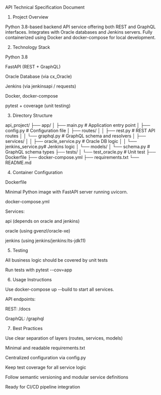 API Technical Specification Document

1. Project Overview

Python 3.8-based backend API service offering both REST and GraphQL interfaces. Integrates with Oracle databases and Jenkins servers. Fully containerized using Docker and docker-compose for local development.

2. Technology Stack

Python 3.8

FastAPI (REST + GraphQL)

Oracle Database (via cx_Oracle)

Jenkins (via jenkinsapi / requests)

Docker, docker-compose

pytest + coverage (unit testing)

3. Directory Structure

api_project/
├── app/
│   ├── main.py                # Application entry point
│   ├── config.py              # Configuration file
│   ├── routes/
│   │   ├── rest.py           # REST API routes
│   │   └── graphql.py        # GraphQL schema and resolvers
│   ├── services/
│   │   ├── oracle_service.py # Oracle DB logic
│   │   └── jenkins_service.py# Jenkins logic
│   └── models/
│       └── schema.py         # GraphQL schema types
├── tests/
│   └── test_oracle.py        # Unit test
├── Dockerfile
├── docker-compose.yml
├── requirements.txt
└── README.md

4. Container Configuration

Dockerfile

Minimal Python image with FastAPI server running uvicorn.

docker-compose.yml

Services:

api (depends on oracle and jenkins)

oracle (using gvenzl/oracle-xe)

jenkins (using jenkins/jenkins:lts-jdk11)

5. Testing

All business logic should be covered by unit tests

Run tests with pytest --cov=app

6. Usage Instructions

Use docker-compose up --build to start all services.

API endpoints:

REST: /docs

GraphQL: /graphql

7. Best Practices

Use clear separation of layers (routes, services, models)

Minimal and readable requirements.txt

Centralized configuration via config.py

Keep test coverage for all service logic

Follow semantic versioning and modular service definitions

Ready for CI/CD pipeline integration
